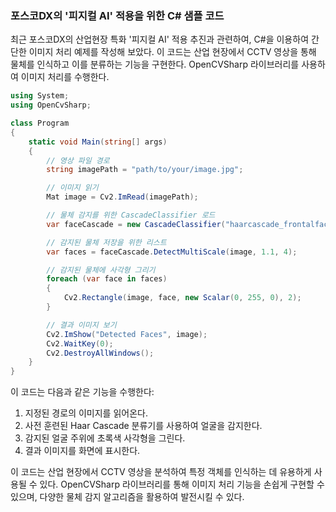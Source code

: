 ### 포스코DX의 '피지컬 AI' 적용을 위한 C# 샘플 코드

최근 포스코DX의 산업현장 특화 '피지컬 AI' 적용 추진과 관련하여, C#을 이용하여 간단한 이미지 처리 예제를 작성해 보았다. 이 코드는 산업 현장에서 CCTV 영상을 통해 물체를 인식하고 이를 분류하는 기능을 구현한다. OpenCVSharp 라이브러리를 사용하여 이미지 처리를 수행한다.

```csharp
using System;
using OpenCvSharp;

class Program
{
    static void Main(string[] args)
    {
        // 영상 파일 경로
        string imagePath = "path/to/your/image.jpg";

        // 이미지 읽기
        Mat image = Cv2.ImRead(imagePath);

        // 물체 감지를 위한 CascadeClassifier 로드
        var faceCascade = new CascadeClassifier("haarcascade_frontalface_default.xml");

        // 감지된 물체 저장을 위한 리스트
        var faces = faceCascade.DetectMultiScale(image, 1.1, 4);

        // 감지된 물체에 사각형 그리기
        foreach (var face in faces)
        {
            Cv2.Rectangle(image, face, new Scalar(0, 255, 0), 2);
        }

        // 결과 이미지 보기
        Cv2.ImShow("Detected Faces", image);
        Cv2.WaitKey(0);
        Cv2.DestroyAllWindows();
    }
}
```

이 코드는 다음과 같은 기능을 수행한다:

1. 지정된 경로의 이미지를 읽어온다.
2. 사전 훈련된 Haar Cascade 분류기를 사용하여 얼굴을 감지한다.
3. 감지된 얼굴 주위에 초록색 사각형을 그린다.
4. 결과 이미지를 화면에 표시한다.

이 코드는 산업 현장에서 CCTV 영상을 분석하여 특정 객체를 인식하는 데 유용하게 사용될 수 있다. OpenCVSharp 라이브러리를 통해 이미지 처리 기능을 손쉽게 구현할 수 있으며, 다양한 물체 감지 알고리즘을 활용하여 발전시킬 수 있다.